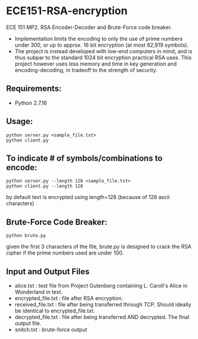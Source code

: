 # ECE151-RSA-encryption
ECE 151 MP2. RSA Encoder-Decoder and Brute-Force code breaker. 
- Implementation limits the encoding to only the use of prime numbers under 300, or up to approx. 16 bit encryption (at most 82,919 symbols). 
- The project is instead developed with low-end computers in mind, and is thus subpar to the standard 1024 bit encryption practical RSA uses. This project however uses less memory and time in key generation and encoding-decoding, in tradeoff to the strength of security. 

## Requirements:
- Python 2.7.16

## Usage:
```
python server.py <sample_file.txt>
python client.py
```
## To indicate # of symbols/combinations to encode:
```
python server.py --length 128 <sample_file.txt>
python client.py --length 128 
```
by default text is encrypted using length=128 (because of 128 ascii characters)

## Brute-Force Code Breaker:
```
python brute.py
```
given the first 3 characters of the file, brute.py is designed to crack the RSA cipher if the prime numbers used are under 100. 

## Input and Output Files
- alice.txt : test file from Project Gutenberg containing L. Caroll's Alice in Wonderland in text.
- encrypted_file.txt : file after RSA encryption.
- received_file.txt : file after being transferred through TCP. Should ideally be identical to encrypted_file.txt.
- decrypted_file.txt : file after being transferred AND decrypted. The final output file.
- snitch.txt : brute-force output
